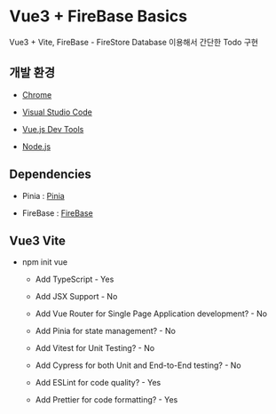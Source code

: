 #  Vue3 + FireBase Basics

Vue3 + Vite, FireBase - FireStore Database 이용해서 간단한 Todo 구현

##  개발 환경 

- [Chrome](https://www.google.com/intl/ko/chrome/)

- [Visual Studio Code](https://code.visualstudio.com/)

- [Vue.js Dev Tools](https://chrome.google.com/webstore/detail/vuejs-devtools/nhdogjmejiglipccpnnnanhbledajbpd)

- [Node.js](https://nodejs.org/ko/)

##  Dependencies

- Pinia : [Pinia](https://www.npmjs.com/package/pinia)

- FireBase : [FireBase](https://www.npmjs.com/package/firebase)


##  Vue3 Vite

  

- npm init vue

	

	- Add TypeScript - Yes

	

	- Add JSX Support - No

	

	- Add Vue Router for Single Page Application development? - No

	

	- Add Pinia for state management? - No

	

	- Add Vitest for Unit Testing? - No

	

	- Add Cypress for both Unit and End-to-End testing? - No

	

	- Add ESLint for code quality? - Yes

	

	- Add Prettier for code formatting? - Yes